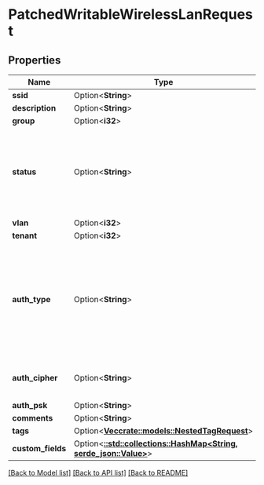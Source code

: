 # PatchedWritableWirelessLanRequest

## Properties

Name | Type | Description | Notes
------------ | ------------- | ------------- | -------------
**ssid** | Option<**String**> |  | [optional]
**description** | Option<**String**> |  | [optional]
**group** | Option<**i32**> |  | [optional]
**status** | Option<**String**> | * `active` - Active * `reserved` - Reserved * `disabled` - Disabled * `deprecated` - Deprecated | [optional]
**vlan** | Option<**i32**> |  | [optional]
**tenant** | Option<**i32**> |  | [optional]
**auth_type** | Option<**String**> | * `open` - Open * `wep` - WEP * `wpa-personal` - WPA Personal (PSK) * `wpa-enterprise` - WPA Enterprise | [optional]
**auth_cipher** | Option<**String**> | * `auto` - Auto * `tkip` - TKIP * `aes` - AES | [optional]
**auth_psk** | Option<**String**> |  | [optional]
**comments** | Option<**String**> |  | [optional]
**tags** | Option<[**Vec<crate::models::NestedTagRequest>**](NestedTagRequest.md)> |  | [optional]
**custom_fields** | Option<[**::std::collections::HashMap<String, serde_json::Value>**](serde_json::Value.md)> |  | [optional]

[[Back to Model list]](../README.md#documentation-for-models) [[Back to API list]](../README.md#documentation-for-api-endpoints) [[Back to README]](../README.md)


